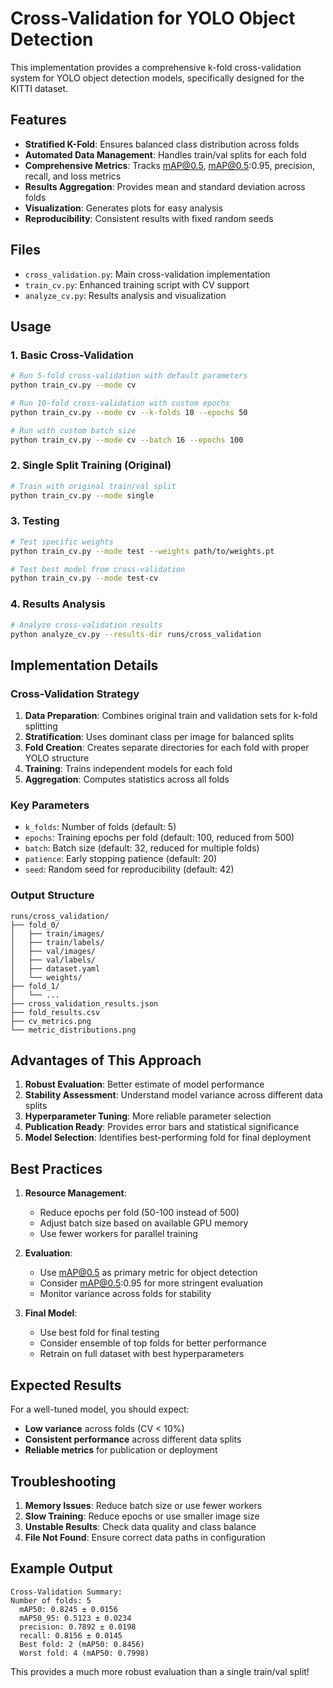# Cross-Validation for YOLO Object Detection

This implementation provides a comprehensive k-fold cross-validation system for YOLO object detection models, specifically designed for the KITTI dataset.

## Features

- **Stratified K-Fold**: Ensures balanced class distribution across folds
- **Automated Data Management**: Handles train/val splits for each fold
- **Comprehensive Metrics**: Tracks mAP@0.5, mAP@0.5:0.95, precision, recall, and loss metrics
- **Results Aggregation**: Provides mean and standard deviation across folds
- **Visualization**: Generates plots for easy analysis
- **Reproducibility**: Consistent results with fixed random seeds

## Files

- `cross_validation.py`: Main cross-validation implementation
- `train_cv.py`: Enhanced training script with CV support
- `analyze_cv.py`: Results analysis and visualization

## Usage

### 1. Basic Cross-Validation

```bash
# Run 5-fold cross-validation with default parameters
python train_cv.py --mode cv

# Run 10-fold cross-validation with custom epochs
python train_cv.py --mode cv --k-folds 10 --epochs 50

# Run with custom batch size
python train_cv.py --mode cv --batch 16 --epochs 100
```

### 2. Single Split Training (Original)

```bash
# Train with original train/val split
python train_cv.py --mode single
```

### 3. Testing

```bash
# Test specific weights
python train_cv.py --mode test --weights path/to/weights.pt

# Test best model from cross-validation
python train_cv.py --mode test-cv
```

### 4. Results Analysis

```bash
# Analyze cross-validation results
python analyze_cv.py --results-dir runs/cross_validation
```

## Implementation Details

### Cross-Validation Strategy

1. **Data Preparation**: Combines original train and validation sets for k-fold splitting
2. **Stratification**: Uses dominant class per image for balanced splits
3. **Fold Creation**: Creates separate directories for each fold with proper YOLO structure
4. **Training**: Trains independent models for each fold
5. **Aggregation**: Computes statistics across all folds

### Key Parameters

- `k_folds`: Number of folds (default: 5)
- `epochs`: Training epochs per fold (default: 100, reduced from 500)
- `batch`: Batch size (default: 32, reduced for multiple folds)
- `patience`: Early stopping patience (default: 20)
- `seed`: Random seed for reproducibility (default: 42)

### Output Structure

```
runs/cross_validation/
├── fold_0/
│   ├── train/images/
│   ├── train/labels/
│   ├── val/images/
│   ├── val/labels/
│   ├── dataset.yaml
│   └── weights/
├── fold_1/
│   └── ...
├── cross_validation_results.json
├── fold_results.csv
├── cv_metrics.png
└── metric_distributions.png
```

## Advantages of This Approach

1. **Robust Evaluation**: Better estimate of model performance
2. **Stability Assessment**: Understand model variance across different data splits
3. **Hyperparameter Tuning**: More reliable parameter selection
4. **Publication Ready**: Provides error bars and statistical significance
5. **Model Selection**: Identifies best-performing fold for final deployment

## Best Practices

1. **Resource Management**: 
   - Reduce epochs per fold (50-100 instead of 500)
   - Adjust batch size based on available GPU memory
   - Use fewer workers for parallel training

2. **Evaluation**:
   - Use mAP@0.5 as primary metric for object detection
   - Consider mAP@0.5:0.95 for more stringent evaluation
   - Monitor variance across folds for stability

3. **Final Model**:
   - Use best fold for final testing
   - Consider ensemble of top folds for better performance
   - Retrain on full dataset with best hyperparameters

## Expected Results

For a well-tuned model, you should expect:
- **Low variance** across folds (CV < 10%)
- **Consistent performance** across different data splits
- **Reliable metrics** for publication or deployment

## Troubleshooting

1. **Memory Issues**: Reduce batch size or use fewer workers
2. **Slow Training**: Reduce epochs or use smaller image size
3. **Unstable Results**: Check data quality and class balance
4. **File Not Found**: Ensure correct data paths in configuration

## Example Output

```
Cross-Validation Summary:
Number of folds: 5
  mAP50: 0.8245 ± 0.0156
  mAP50_95: 0.5123 ± 0.0234
  precision: 0.7892 ± 0.0198
  recall: 0.8156 ± 0.0145
  Best fold: 2 (mAP50: 0.8456)
  Worst fold: 4 (mAP50: 0.7998)
```

This provides a much more robust evaluation than a single train/val split!

